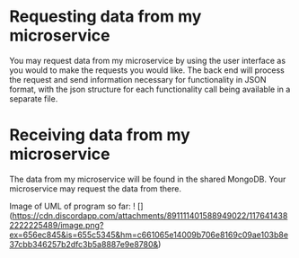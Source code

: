 # Requesting data from my microservice
You may request data from my microservice by using the user interface as you would to make the requests you would like. The back end will process the request and send information necessary for functionality in JSON format, with the json structure for each functionality call being available in a separate file.

# Receiving data from my microservice
The data from my microservice will be found in the shared MongoDB. Your microservice may request the data from there.

Image of UML of program so far: ! [] (https://cdn.discordapp.com/attachments/891111401588949022/1176414382222225489/image.png?ex=656ec845&is=655c5345&hm=c661065e14009b706e8169c09ae103b8e37cbb346257b2dfc3b5a8887e9e8780&)
